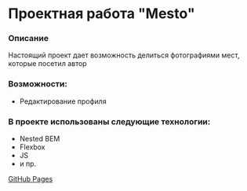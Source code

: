 # Проектная работа "Mesto"


### Описание
Настоящий проект дает возможность делиться фотографиями мест, которые посетил автор

### Возможности:
- Редактирование профиля

### В проекте использованы следующие технологии:
- Nested BEM
- Flexbox
- JS
- и пр.


[GitHub Pages](https://uskovra.github.io/mesto/)